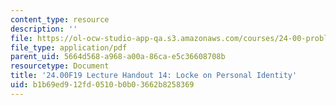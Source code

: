 ```yaml
---
content_type: resource
description: ''
file: https://ol-ocw-studio-app-qa.s3.amazonaws.com/courses/24-00-problems-of-philosophy-fall-2019/b1b69ed912fd0510b0b03662b8258369_MIT24_00F19_lecturehandout14.pdf
file_type: application/pdf
parent_uid: 5664d568-a968-a00a-86ca-e5c36608708b
resourcetype: Document
title: '24.00F19 Lecture Handout 14: Locke on Personal Identity'
uid: b1b69ed9-12fd-0510-b0b0-3662b8258369
---
```

